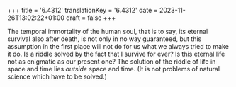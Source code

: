 +++
title = '6.4312'
translationKey = '6.4312'
date = 2023-11-26T13:02:22+01:00
draft = false
+++

The temporal immortality of the human soul, that is to say, its eternal survival also after death, is not only in no way guaranteed, but this assumption in the first place will not do for us what we always tried to make it do. Is a riddle solved by the fact that I survive for ever? Is this eternal life not as enigmatic as our present one? The solution of the riddle of life in space and time lies <em>outside</em> space and time.
(It is not problems of natural science which have to be solved.)
